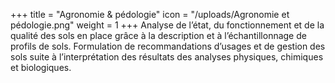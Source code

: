 +++
title = "Agronomie & pédologie"
icon = "/uploads/Agronomie et pédologie.png"
weight = 1
+++
Analyse de l’état, du fonctionnement et de la qualité des sols en place grâce à la description et à l’échantillonnage de profils de sols. Formulation de recommandations d’usages et de gestion des sols suite à l’interprétation des résultats des analyses physiques, chimiques et biologiques.